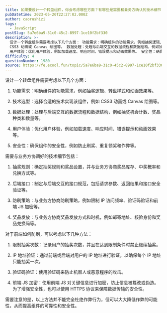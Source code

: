 ```yaml
---
title: 如果要设计一个转盘组件，你会考虑哪些方面？有哪些是需要和业务方确认的技术细节？另外，如何从前端的角度进行防刷？
pubDatetime: 2023-05-20T22:27:02.000Z
author: caorushizi
tags:
  - JavaScript
postSlug: 5a7e6ba9-31c0-45c2-8997-1ce10f2bf330
description: >-
  设计一个转盘组件需要考虑以下几个方面： 功能需求：明确组件的功能需求，例如抽奖逻辑、转盘样式和动画效果等。 技术选型：选择合适的技术实现该组件，例如
  CSS3 动画或 Canvas 绘图等。 数据处理：处理与后端交互的数据流程和数据结构，例如抽奖机会计数、奖品种类和数量等。
  用户体验：优化用户体验，例如加载速度、响应时间、错误提示和动画效果等。 安全性：确保组件的安全性，例如防止刷奖、重复领奖和作
difficulty: 4
questionNumber: 1980
source: https://fe.ecool.fun/topic/5a7e6ba9-31c0-45c2-8997-1ce10f2bf330
---
```


设计一个转盘组件需要考虑以下几个方面：

1. 功能需求：明确组件的功能需求，例如抽奖逻辑、转盘样式和动画效果等。

2. 技术选型：选择合适的技术实现该组件，例如 CSS3 动画或 Canvas 绘图等。

3. 数据处理：处理与后端交互的数据流程和数据结构，例如抽奖机会计数、奖品种类和数量等。

4. 用户体验：优化用户体验，例如加载速度、响应时间、错误提示和动画效果等。

5. 安全性：确保组件的安全性，例如防止刷奖、重复领奖和作弊等。

需要与业务方协调好的技术细节包括：

1. 抽奖规则：确定抽奖规则和奖品设置，并与业务方协商奖品库存、中奖概率和兑换方式等。

2. 后端接口：制定与后端交互的接口规范，包括请求参数、返回结果和接口安全验证等。

3. 防刷策略：与业务方协商防刷策略，例如限制 IP 访问频率、验证码验证和前端 JS 加密等。

4. 奖品发放：与业务方协商奖品发放方式和时机，例如邮寄地址、核验身份和奖品兑换码等。

对于前端如何防刷，可以考虑以下几种方法：

1. 限制抽奖次数：记录用户的抽奖次数，并且在达到限制条件时禁止继续抽奖。

2. IP 地址验证：通过前端或后端对用户的 IP 地址进行验证，以确保每个 IP 地址只能抽奖一次。

3. 验证码验证：使用验证码来防止机器人或恶意程序的攻击。

4. 前端 JS 加密：使用前端 JS 对关键信息进行加密，防止信息被篡改或伪造。为了增强安全性，也可以使用 HTTPS 协议来保障数据传输的安全性。

需要注意的是，以上方法并不能完全杜绝作弊行为，但可以大大降低作弊的可能性，从而提高组件的可靠性和安全性。
